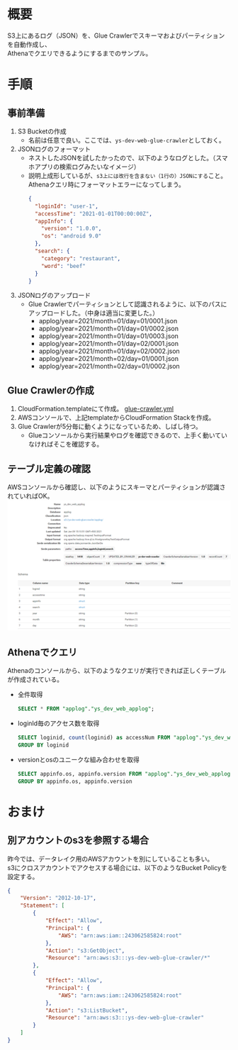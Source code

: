 # 概要
S3上にあるログ（JSON）を、Glue Crawlerでスキーマおよびパーティションを自動作成し、  
Athenaでクエリできるようにするまでのサンプル。

# 手順
## 事前準備
1. S3 Bucketの作成
    * 名前は任意で良い。ここでは、`ys-dev-web-glue-crawler`としておく。
1. JSONログのフォーマット
    * ネストしたJSONを試したかったので、以下のようなログとした。（スマホアプリの検索ログみたいなイメージ）
    * 説明上成形しているが、`s3上には改行を含まない（1行の）JSONにする`こと。Athenaクエリ時にフォーマットエラーになってしまう。  
        ```json
        {
          "loginId": "user-1",
          "accessTime": "2021-01-01T00:00:00Z",
          "appInfo": {
            "version": "1.0.0",
            "os": "android 9.0"
          },
          "search": {
            "category": "restaurant",
            "word": "beef"
          }
        } 
        ```
1. JSONログのアップロード
    * Glue Crawlerでパーティションとして認識されるように、以下のパスにアップロードした。（中身は適当に変更した。）
        * applog/year=2021/month=01/day=01/0001.json
        * applog/year=2021/month=01/day=01/0002.json
        * applog/year=2021/month=01/day=01/0003.json
        * applog/year=2021/month=01/day=02/0001.json
        * applog/year=2021/month=01/day=02/0002.json
        * applog/year=2021/month=02/day=01/0001.json
        * applog/year=2021/month=02/day=01/0002.json

## Glue Crawlerの作成
1. CloudFormation.templateにて作成。
[glue-crawler.yml](./glue-crawler.yml)
2. AWSコンソールで、上記templateからCloudFormation Stackを作成。  
3. Glue Crawlerが5分毎に動くようになっているため、しばし待つ。
    * Glueコンソールから実行結果やログを確認できるので、上手く動いていなければそこを確認する。

## テーブル定義の確認
AWSコンソールから確認し、以下のようにスキーマとパーティションが認識されていればOK。  
![](./glue-table-1.PNG)

## Athenaでクエリ
Athenaのコンソールから、以下のようなクエリが実行できれば正しくテーブルが作成されている。
* 全件取得
    ```sql
    SELECT * FROM "applog"."ys_dev_web_applog";
    ```
* loginId毎のアクセス数を取得
    ```sql
    SELECT loginid, count(loginid) as accessNum FROM "applog"."ys_dev_web_applog"
    GROUP BY loginid
    ```
* versionとosのユニークな組み合わせを取得
    ```sql
    SELECT appinfo.os, appinfo.version FROM "applog"."ys_dev_web_applog"
    GROUP BY appinfo.os, appinfo.version
    ```
  
# おまけ
## 別アカウントのs3を参照する場合
昨今では、データレイク用のAWSアカウントを別にしていることも多い。  
s3にクロスアカウントでアクセスする場合には、以下のようなBucket Policyを設定する。  
```json
{
    "Version": "2012-10-17",
    "Statement": [
        {
            "Effect": "Allow",
            "Principal": {
                "AWS": "arn:aws:iam::243062585824:root"
            },
            "Action": "s3:GetObject",
            "Resource": "arn:aws:s3:::ys-dev-web-glue-crawler/*"
        },
        {
            "Effect": "Allow",
            "Principal": {
                "AWS": "arn:aws:iam::243062585824:root"
            },
            "Action": "s3:ListBucket",
            "Resource": "arn:aws:s3:::ys-dev-web-glue-crawler"
        }
    ]
}
```
